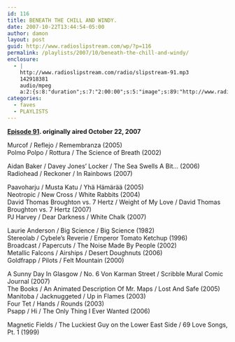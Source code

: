 ```yaml
---
id: 116
title: BENEATH THE CHILL AND WINDY.
date: 2007-10-22T13:44:54-05:00
author: damon
layout: post
guid: http://www.radioslipstream.com/wp/?p=116
permalink: /playlists/2007/10/beneath-the-chill-and-windy/
enclosure:
  - |
    http://www.radioslipstream.com/radio/slipstream-91.mp3
    142918381
    audio/mpeg
    a:2:{s:8:"duration";s:7:"2:00:00";s:5:"image";s:89:"http://www.radioslipstream.com/wp/wp-content/plugins/podpress//images/vpreview_center.png";}
categories:
  - faves
  - PLAYLISTS
---
```

**[Episode 91](/radio/slipstream-91.mp3). originally aired October 22, 2007**

Murcof / Reflejo / Remembranza (2005)  
Polmo Polpo / Rottura / The Science of Breath (2002)

Aidan Baker / Davey Jones’ Locker / The Sea Swells A Bit… (2006)  
Radiohead / Reckoner / In Rainbows (2007)

Paavoharju / Musta Katu / Yhä Hämärää (2005)  
Neotropic / New Cross / White Rabbits (2004)  
David Thomas Broughton vs. 7 Hertz / Weight of My Love / David Thomas Broughton vs. 7 Hertz (2007)  
PJ Harvey / Dear Darkness / White Chalk (2007)

Laurie Anderson / Big Science / Big Science (1982)  
Stereolab / Cybele’s Reverie / Emperor Tomato Ketchup (1996)  
Broadcast / Papercuts / The Noise Made By People (2002)  
Metallic Falcons / Airships / Desert Doughnuts (2006)  
Goldfrapp / Pilots / Felt Mountain (2000)

A Sunny Day In Glasgow / No. 6 Von Karman Street / Scribble Mural Comic Journal (2007)  
The Books / An Animated Description Of Mr. Maps / Lost And Safe (2005)  
Manitoba / Jacknuggeted / Up in Flames (2003)  
Four Tet / Hands / Rounds (2003)  
Psapp / Hi / The Only Thing I Ever Wanted (2006)

Magnetic Fields / The Luckiest Guy on the Lower East Side / 69 Love Songs, Pt. 1 (1999)
